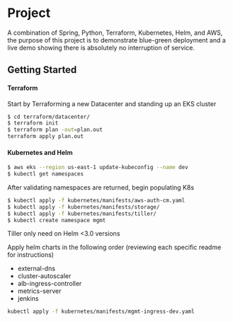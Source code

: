 # Project
A combination of Spring, Python, Terraform, Kubernetes, Helm, and AWS, the
purpose of this project is to demonstrate blue-green deployment and a live demo
showing there is absolutely no interruption of service.

## Getting Started
#### Terraform
Start by Terraforming a new Datacenter and standing up an EKS cluster
```bash
$ cd terraform/datacenter/
$ terraform init
$ terraform plan -out=plan.out
terraform apply plan.out
```

#### Kubernetes and Helm
```bash
$ aws eks --region us-east-1 update-kubeconfig --name dev
$ kubectl get namespaces
```
After validating namespaces are returned, begin populating K8s
```bash
$ kubectl apply -f kubernetes/manifests/aws-auth-cm.yaml
$ kubectl apply -f kubernetes/manifests/storage/
$ kubectl apply -f kubernetes/manifests/tiller/
$ kubectl create namespace mgmt
```
Tiller only need on Helm <3.0 versions

Apply helm charts in the following order (reviewing each specific readme for instructions)
- external-dns
- cluster-autoscaler
- alb-ingress-controller
- metrics-server
- jenkins

```bash
kubectl apply -f kubernetes/manifests/mgmt-ingress-dev.yaml
```
